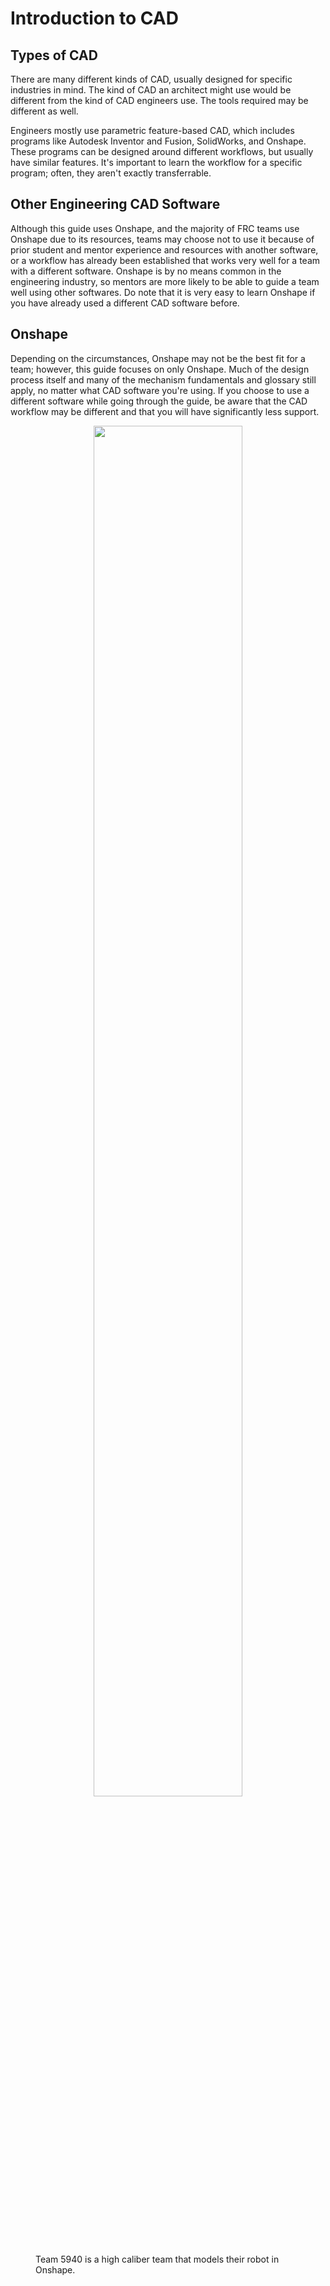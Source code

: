 # Introduction to CAD
## Types of CAD
There are many different kinds of CAD, usually designed for specific industries in mind. The kind of CAD an architect might use would be different from the kind of CAD engineers use. The tools required may be different as well.

Engineers mostly use parametric feature-based CAD, which includes programs like Autodesk Inventor and Fusion, SolidWorks, and Onshape. These programs can be designed around different workflows, but usually have similar features. It's important to learn the workflow for a specific program; often, they aren't exactly transferrable.

## Other Engineering CAD Software

Although this guide uses Onshape, and the majority of FRC teams use Onshape due to its resources, teams may choose not to use it because of prior student and mentor experience and resources with another software, or a workflow has already been established that works very well for a team with a different software. Onshape is by no means common in the engineering industry, so mentors are more likely to be able to guide a team well using other softwares. Do note that it is very easy to learn Onshape if you have already used a different CAD software before. 

## Onshape
Depending on the circumstances, Onshape may not be the best fit for a team; however, this guide focuses on only Onshape. Much of the design process itself and many of the mechanism fundamentals and glossary still apply, no matter what CAD software you're using. If you choose to use a different software while going through the guide, be aware that the CAD workflow may be different and that you will have significantly less support. 



<figure>
    <center data-description="Team 5940 is a high caliber team that models their robot in Onshape."><img src="/img/learning-course/stage0/introcad/bread.webp" style="width:75%" data-description="Team 5940 is a high caliber team that models their robot in Onshape."></center data-description="Team 5940 is a high caliber team that models their robot in Onshape.">
    <figcaption>Team 5940 is a high caliber team that models their robot in Onshape.</figcaption>
</figure>

<br>